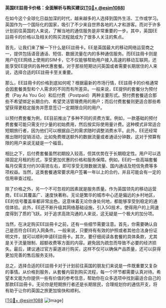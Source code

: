 **英国EE註冊卡价格：全面解析与购买建议[[TG💪+ @esim1088](https://t.me/s/esim1088)]**

在如今这个全球化日益加深的时代，越来越多的人选择到国外生活、工作或学习。英国作为一个国际化的国家，吸引了不少来自世界各地的人才和游客。而对于许多计划前往英国的人来说，了解当地的通信服务是非常重要的一步。其中，英国EE註冊卡的价格以及相关的购买流程就成为了很多人关注的焦点。

首先，让我们来了解一下什么是EE註冊卡。EE是英国最大的移动网络运营商之一，提供包括语音通话、短信、数据流量在内的多种通信服务。而EE註冊卡则是用户在EE网络上使用的SIM卡，它不仅能够帮助用户接入高速的移动互联网，还能享受EE提供的各种优惠套餐。对于那些短期访问英国或者需要长期居住的人来说，选择合适的EE註冊卡至关重要。

那么，EE註冊卡的价格到底如何呢？根据最新的市场行情，EE註冊卡的价格通常会因套餐类型和个人需求的不同而有所差异。一般来说，EE提供的套餐分为预付费（Pay As You Go）和后付费（Postpaid）两种主要形式。预付费套餐适合那些不希望绑定长期合约、希望灵活管理费用的用户；而后付费套餐则更适合那些希望获得更稳定服务并愿意签订一定期限合同的用户。

以预付费套餐为例，EE目前推出了多种不同的资费方案。例如，一款基础的预付费套餐可能只需支付少量的初始费用，然后按实际使用量计费。这种模式非常适合短期旅行者，因为他们可以根据自己的需求随时调整消费水平。此外，EE还经常推出限时促销活动，比如免费赠送额外的数据流量或者通话分钟数，这对于预算有限的用户来说无疑是一个福音。

相比之下，后付费套餐虽然初期投入较高，但其优势在于长期稳定性。用户可以选择固定月租的形式，享受更加优惠的价格和服务保障。例如，EE的一些高端套餐每月仅需支付约30英镑左右，即可享受无限数据流量、国内通话及短信免费等多项权益。当然，这类套餐通常要求用户签署一年以上的合约，并且可能会有一定的信用审查过程。

除了价格之外，另一个不可忽视的因素就是服务质量。作为英国领先的移动运营商，EE以其覆盖广、速度快著称。无论是繁华的城市中心还是偏远的乡村地区，EE的信号覆盖率都非常出色。这意味着无论你身处何地，都能够享受到稳定的通信体验。此外，EE还不断升级其网络基础设施，引入5G技术，使得用户的上网速度得到了质的飞跃。对于追求高效沟通的人来说，这无疑是一个极大的加分项。

当然，在决定购买EE註冊卡之前，还有一些细节需要注意。首先，你需要确认自己是否符合EE的入网条件。一般来说，只要持有有效的护照或者其他合法身份证明文件，就可以顺利申请EE註冊卡。其次，要仔细阅读各套餐的具体条款，尤其是关于流量限制、超额收费等方面的内容。避免因为疏忽而导致不必要的经济损失。最后，建议通过官方渠道进行购买，这样不仅可以确保产品质量，还可以获得更加完善的售后服务支持。

总之，选择合适的EE註冊卡对于计划前往英国的朋友们来说是一件既重要又复杂的事情。从价格到服务，从套餐内容到购买流程，每一个环节都需要认真对待。希望本文能为你提供一些有价值的参考信息，帮助你在众多选项中找到最适合自己的那款EE註冊卡。无论你是短期旅行者还是长期居民，合理规划你的通信开支，将有助于让你的英国之旅更加愉快和顺利。

[[TG💪+ @esim1088](https://t.me/s/esim1088) ![Image](https://i.postimg.cc/4NQfJmqS/Snipaste-2025-05-13-00-14-12.png)]